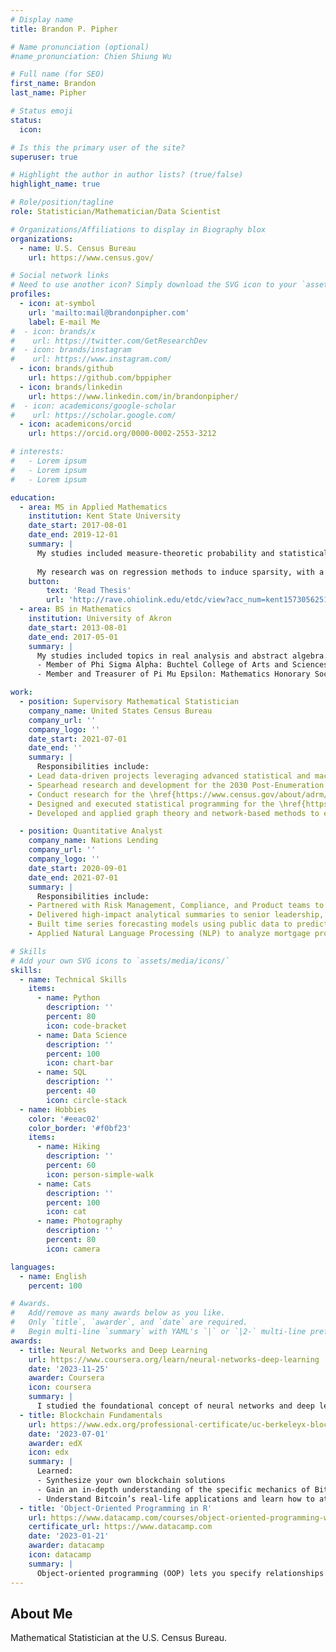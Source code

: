 ```yaml
---
# Display name
title: Brandon P. Pipher

# Name pronunciation (optional)
#name_pronunciation: Chien Shiung Wu

# Full name (for SEO)
first_name: Brandon
last_name: Pipher

# Status emoji
status:
  icon: 

# Is this the primary user of the site?
superuser: true

# Highlight the author in author lists? (true/false)
highlight_name: true

# Role/position/tagline
role: Statistician/Mathematician/Data Scientist

# Organizations/Affiliations to display in Biography blox
organizations:
  - name: U.S. Census Bureau
    url: https://www.census.gov/

# Social network links
# Need to use another icon? Simply download the SVG icon to your `assets/media/icons/` folder.
profiles:
  - icon: at-symbol
    url: 'mailto:mail@brandonpipher.com'
    label: E-mail Me
#  - icon: brands/x
#    url: https://twitter.com/GetResearchDev
#  - icon: brands/instagram
#    url: https://www.instagram.com/
  - icon: brands/github
    url: https://github.com/bppipher
  - icon: brands/linkedin
    url: https://www.linkedin.com/in/brandonpipher/
#  - icon: academicons/google-scholar
#    url: https://scholar.google.com/
  - icon: academicons/orcid
    url: https://orcid.org/0000-0002-2553-3212

# interests:
#   - Lorem ipsum
#   - Lorem ipsum
#   - Lorem ipsum

education:
  - area: MS in Applied Mathematics
    institution: Kent State University
    date_start: 2017-08-01
    date_end: 2019-12-01
    summary: |
      My studies included measure-theoretic probability and statistical computing.
      
      My research was on regression methods to induce sparsity, with a focus on non-convex methodologies.
    button:
        text: 'Read Thesis'
        url: 'http://rave.ohiolink.edu/etdc/view?acc_num=kent1573056251025985'
  - area: BS in Mathematics
    institution: University of Akron
    date_start: 2013-08-01
    date_end: 2017-05-01
    summary: |
      My studies included topics in real analysis and abstract algebra.
      - Member of Phi Sigma Alpha: Buchtel College of Arts and Sciences Scholastic Honorary Society
      - Member and Treasurer of Pi Mu Epsilon: Mathematics Honorary Society (Ohio Nu Chapter)

work:
  - position: Supervisory Mathematical Statistician
    company_name: United States Census Bureau
    company_url: ''
    company_logo: ''
    date_start: 2021-07-01
    date_end: ''
    summary: |
      Responsibilities include:
    - Lead data-driven projects leveraging advanced statistical and machine learning methodologies within the Decennial Statistical Studies Division's Sampling Branch.
    - Spearhead research and development for the 2030 Post-Enumeration Survey (PES), improving coverage estimation by integrating administrative records with Census data and employing innovative modeling approaches.
    - Conduct research for the \href{https://www.census.gov/about/adrm/linkage/projects/continuous-count-study.html}{Continuous Count Study}, enhancing intercensal population estimates through linkage of Census products, commercial data, and government administrative records. Applied statistical learning methods including Log-Linear and Latent Class modeling. Presented findings at the \href{https://ww3.aievolution.com/JSMAnnual2024/Events/viewEv?ev=2792}{2024 Joint Statistical Meetings} and the 2024 Federal Committee on Statistical Methodology.
    - Designed and executed statistical programming for the \href{https://www2.census.gov/programs-surveys/decennial/coverage-measurement/pes/national-census-coverage-estimates-by-demographic-characteristics.pdf}{2020 Post-Enumeration Survey (PES)}, developing an Inmover probability imputation model and applying advanced feature selection to improve the accuracy of coverage estimates.
    - Developed and applied graph theory and network-based methods to enhance residence assignment and household inference from administrative data, improving accuracy of person-to-household linkage and residence imputation models.

  - position: Quantitative Analyst
    company_name: Nations Lending
    company_url: ''
    company_logo: ''
    date_start: 2020-09-01
    date_end: 2021-07-01
    summary: |
      Responsibilities include:
    - Partnered with Risk Management, Compliance, and Product teams to create automated reports and dashboards, providing insights on Key Performance Indicators (KPIs) and Objectives and Key Results (OKRs) using statistical modeling and data science techniques.
    - Delivered high-impact analytical summaries to senior leadership, developing flexible reporting solutions to drive strategic decision-making and monitor performance indicators.
    - Built time series forecasting models using public data to predict quarterly mortgage loan origination volume, optimizing workforce allocation and reducing operational costs.
    - Applied Natural Language Processing (NLP) to analyze mortgage process documentation, uncovering bottlenecks and reducing closing times through machine learning-based workflow improvements.

# Skills
# Add your own SVG icons to `assets/media/icons/`
skills:
  - name: Technical Skills
    items:
      - name: Python
        description: ''
        percent: 80
        icon: code-bracket
      - name: Data Science
        description: ''
        percent: 100
        icon: chart-bar
      - name: SQL
        description: ''
        percent: 40
        icon: circle-stack
  - name: Hobbies
    color: '#eeac02'
    color_border: '#f0bf23'
    items:
      - name: Hiking
        description: ''
        percent: 60
        icon: person-simple-walk
      - name: Cats
        description: ''
        percent: 100
        icon: cat
      - name: Photography
        description: ''
        percent: 80
        icon: camera

languages:
  - name: English
    percent: 100

# Awards.
#   Add/remove as many awards below as you like.
#   Only `title`, `awarder`, and `date` are required.
#   Begin multi-line `summary` with YAML's `|` or `|2-` multi-line prefix and indent 2 spaces below.
awards:
  - title: Neural Networks and Deep Learning
    url: https://www.coursera.org/learn/neural-networks-deep-learning
    date: '2023-11-25'
    awarder: Coursera
    icon: coursera
    summary: |
      I studied the foundational concept of neural networks and deep learning. By the end, I was familiar with the significant technological trends driving the rise of deep learning; build, train, and apply fully connected deep neural networks; implement efficient (vectorized) neural networks; identify key parameters in a neural network’s architecture; and apply deep learning to your own applications.
  - title: Blockchain Fundamentals
    url: https://www.edx.org/professional-certificate/uc-berkeleyx-blockchain-fundamentals
    date: '2023-07-01'
    awarder: edX
    icon: edx
    summary: |
      Learned:
      - Synthesize your own blockchain solutions
      - Gain an in-depth understanding of the specific mechanics of Bitcoin
      - Understand Bitcoin’s real-life applications and learn how to attack and destroy Bitcoin, Ethereum, smart contracts and Dapps, and alternatives to Bitcoin’s Proof-of-Work consensus algorithm
  - title: 'Object-Oriented Programming in R'
    url: https://www.datacamp.com/courses/object-oriented-programming-with-s3-and-r6-in-r
    certificate_url: https://www.datacamp.com
    date: '2023-01-21'
    awarder: datacamp
    icon: datacamp
    summary: |
      Object-oriented programming (OOP) lets you specify relationships between functions and the objects that they can act on, helping you manage complexity in your code. This is an intermediate level course, providing an introduction to OOP, using the S3 and R6 systems. S3 is a great day-to-day R programming tool that simplifies some of the functions that you write. R6 is especially useful for industry-specific analyses, working with web APIs, and building GUIs.
---
```


## About Me

Mathematical Statistician at the U.S. Census Bureau.
